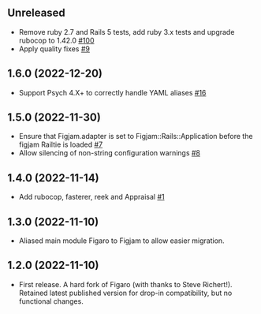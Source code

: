 ## Unreleased

- Remove ruby 2.7 and Rails 5 tests, add ruby 3.x tests and upgrade rubocop to 1.42.0 [#100](https://github.com/hlascelles/figjam/pull/100)
- Apply quality fixes [#9](https://github.com/hlascelles/figjam/pull/9)

## 1.6.0 (2022-12-20)

- Support Psych 4.X+ to correctly handle YAML aliases [#16](https://github.com/hlascelles/figjam/pull/16)

## 1.5.0 (2022-11-30)

- Ensure that Figjam.adapter is set to Figjam::Rails::Application before the figjam Railtie is loaded [#7](https://github.com/hlascelles/figjam/pull/7)
- Allow silencing of non-string configuration warnings [#8](https://github.com/hlascelles/figjam/pull/8)

## 1.4.0 (2022-11-14)

- Add rubocop, fasterer, reek and Appraisal [#1](https://github.com/hlascelles/figjam/pull/1)

## 1.3.0 (2022-11-10)

- Aliased main module Figaro to Figjam to allow easier migration. 

## 1.2.0 (2022-11-10)

- First release. A hard fork of Figaro (with thanks to Steve Richert!). Retained latest published
  version for drop-in compatibility, but no functional changes.
